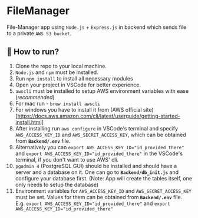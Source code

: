 # FileManager

File-Manager app using `Node.js` + `Express.js` in backend which sends file to a private `AWS S3 bucket`.

## 🚀 How to run?

1. Clone the repo to your local machine.
1. `Node.js` and `npm` must be installed.
2. Run `npm install` to install all necessary modules
3. Open your project in VSCode for better experience.
4. `awscli` must be installed to setup AWS environment variables with ease (*recommended*)
  1. For mac run - `brew install awscli`
  2. For windows you have to install it from (AWS official site)[https://docs.aws.amazon.com/cli/latest/userguide/getting-started-install.html]
  3. After installing run `aws configure` in VSCode's terminal and specify `AWS_ACCESS_KEY_ID` and `AWS_SECRET_ACCESS_KEY`, which can be obtained from **`Backend/.env`** file.
  4. Alternatively you can `export AWS_ACCESS_KEY_ID="id_provided_there"` and `export AWS_ACCESS_KEY_ID="id_provided_there"` in the VSCode's terminal, if you don't want to use AWS' cli.
5. `pgadmin 4` (PostgreSQL GUI) should be installed and should have a server and a database on it. One can go to **`Backend/db_init.js`** and configure your database first. (Note: App will create the tables itself, one only needs to setup the database)
6.  Environment variables for `AWS_ACCESS_KEY_ID` and `AWS_SECRET_ACCESS_KEY` must be set. Values for them can be obtained from **`Backend/.env`** file. E.g. `export AWS_ACCESS_KEY_ID="id_provided_there"` and `export AWS_ACCESS_KEY_ID="id_provided_there"`
